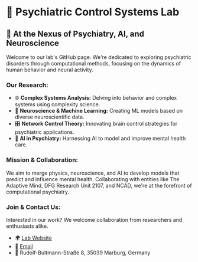 # 🔬 Psychiatric Control Systems Lab

## 🧠 At the Nexus of Psychiatry, AI, and Neuroscience

Welcome to our lab's GitHub page. We're dedicated to exploring psychiatric disorders through computational methods, focusing on the dynamics of human behavior and neural activity.

### Our Research:

- 🌐 **Complex Systems Analysis:** Delving into behavior and complex systems using complexity science.
- 🧬 **Neuroscience & Machine Learning:** Creating ML models based on diverse neuroscientific data.
- 🎛️ **Network Control Theory:** Innovating brain control strategies for psychiatric applications.
- 🤖 **AI in Psychiatry:** Harnessing AI to model and improve mental health care.

### Mission & Collaboration:

We aim to merge physics, neuroscience, and AI to develop models that predict and influence mental health. Collaborating with entities like The Adaptive Mind, DFG Research Unit 2107, and NCAD, we're at the forefront of computational psychiatry.

### Join & Contact Us:

Interested in our work? We welcome collaboration from researchers and enthusiasts alike.

- 🌍 [Lab Website](https://www.psycontrol-lab.de/)
- 📧 [Email](mailto:info@psycontrol-lab.de)
- 📍 Rudolf-Bultmann-Straße 8, 35039 Marburg, Germany
